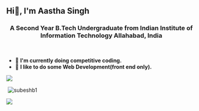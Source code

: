 <h2 align="left">Hi👋, I'm Aastha Singh</h1>
<h3 align="center">A Second Year B.Tech Undergraduate from Indian Institute of Information Technology Allahabad, India</h3>

<br/>

- 🌱  **I'm currently doing competitive coding.**
- 🌱  **I like to do some Web Development(front end only).**
<img src="https://github-profile-trophy.vercel.app/?username=aasthasingh650&theme=dracula&column=3&margin-w=15&margin-h=15 (https://github.com/ryo-ma/github-profile-trophy)">

<p>&nbsp;<img align="center" src="https://github-readme-stats.vercel.app/api?username=aasthasingh650&show_icons=true&count_private=true&theme=dark" alt="subeshb1" /></p>
<img align="center" src="https://github-readme-stats.vercel.app/api/top-langs/?username=aasthasingh650&layout=compact&theme=dark" />
